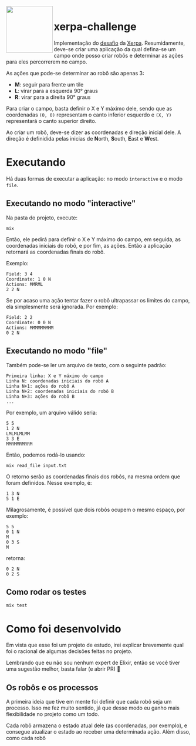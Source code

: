 <img src="https://static.thenounproject.com/png/771010-200.png" width="127px" height="127px" align="left"/>

# xerpa-challenge

Implementação do [desafio](https://github.com/hashlab/hiring/tree/5d9c767101f2fa7021155930839fb790e0451f7e) da [Xerpa](https://github.com/Xerpa). Resumidamente, deve-se criar uma aplicação da qual defina-se um campo onde posso criar robôs e determinar as ações para eles percorrerem no campo.

As ações que pode-se determinar ao robô são apenas 3:
- **M**: seguir para frente um tile
- **L**: virar para a esquerda 90° graus
- **R**: virar para a direita 90° graus

Para criar o campo, basta definir o X e Y máximo dele, sendo que as coordenadas `(0, 0)` representam o canto inferior esquerdo e `(X, Y)` representará o canto superior direito.

Ao criar um robô, deve-se dizer as coordenadas e direção inicial dele. A direção é definidida pelas inicias de **N**orth, **S**outh, **E**ast e **W**est.

# Executando

Há duas formas de executar a aplicação: no modo `interactive` e o modo `file`.

## Executando no modo "interactive"

Na pasta do projeto, execute:

```
mix
```

Então, ele pedirá para definir o X e Y máximo do campo, em seguida, as coordenadas iniciais do robô, e por fim, as ações.
Então a aplicação retornará as coordenadas finais do robô.

Exemplo:

```
Field: 3 4
Coordinate: 1 0 N
Actions: MMRML
2 2 N
```

Se por acaso uma ação tentar fazer o robô ultrapassar os limites do campo, ela simplesmente será ignorada. Por exemplo:

```
Field: 2 2
Coordinate: 0 0 N
Actions: MMMMMMMMM
0 2 N
```

## Executando no modo "file"

Também pode-se ler um arquivo de texto, com o seguinte padrão:

```
Primeira linha: X e Y máximo do campo
Linha N: coordenadas iniciais do robô A
Linha N+1: ações do robô A
Linha N+2: coordenadas iniciais do robô B
Linha N+3: ações do robô B
...
```

Por exemplo, um arquivo válido seria:

```
5 5
1 2 N
LMLMLMLMM
3 3 E
MMRMMRMRRM
```

Então, podemos rodá-lo usando:

```
mix read_file input.txt
```

O retorno serão as coordenadas finais dos robôs, na mesma ordem que foram definidos. Nesse exemplo, é:

```
1 3 N
5 1 E
```

Milagrosamente, é possível que dois robôs ocupem o mesmo espaço, por exemplo:

```
5 5
0 1 N
M
0 3 S
M
```

retorna:

```
0 2 N
0 2 S
```

## Como rodar os testes

```
mix test
```

# Como foi desenvolvido

Em vista que esse foi um projeto de estudo, irei explicar brevemente qual foi o racional de algumas decisões feitas no projeto.

Lembrando que eu não sou nenhum expert de Elixir, então se você tiver uma sugestão melhor, basta falar (e abrir PR) 🥰

## Os robôs e os processos

A primeira ideia que tive em mente foi definir que cada robô seja um processo. Isso me fez muito sentido, já que desse modo eu ganho mais flexibilidade no projeto como um todo.

Cada robô armazena o estado atual dele (as coordenadas, por exemplo), e consegue atualizar o estado ao receber uma determinada ação. Além disso, como cada robô
